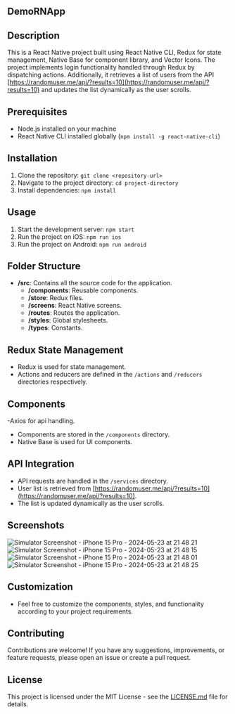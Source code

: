 ## DemoRNApp

## Description

This is a React Native project built using React Native CLI, Redux for state management, Native Base for component library, and Vector Icons. The project implements login functionality handled through Redux by dispatching actions. Additionally, it retrieves a list of users from the API [https://randomuser.me/api/?results=10](https://randomuser.me/api/?results=10) and updates the list dynamically as the user scrolls.

## Prerequisites

- Node.js installed on your machine
- React Native CLI installed globally (`npm install -g react-native-cli`)

## Installation

1. Clone the repository: `git clone <repository-url>`
2. Navigate to the project directory: `cd project-directory`
3. Install dependencies: `npm install`

## Usage

1. Start the development server: `npm start`
2. Run the project on iOS: `npm run ios`
3. Run the project on Android: `npm run android`

## Folder Structure

- **/src**: Contains all the source code for the application.
  - **/components**: Reusable components.
  - **/store**: Redux files.
  - **/screens**: React Native screens.
  - **/routes**: Routes the application.
  - **/styles**: Global stylesheets.
  - **/types**: Constants.

## Redux State Management

- Redux is used for state management.
- Actions and reducers are defined in the `/actions` and `/reducers` directories respectively.

## Components
-Axios for api handling.
- Components are stored in the `/components` directory.
- Native Base is used for UI components.

## API Integration

- API requests are handled in the `/services` directory.
- User list is retrieved from [https://randomuser.me/api/?results=10](https://randomuser.me/api/?results=10).
- The list is updated dynamically as the user scrolls.

## Screenshots
![Simulator Screenshot - iPhone 15 Pro - 2024-05-23 at 21 48 21](https://github.com/ashishk116/demoTestApp/assets/50401674/cc189f5f-3b5a-4eec-906e-c1fedb4e2297)
![Simulator Screenshot - iPhone 15 Pro - 2024-05-23 at 21 48 15](https://github.com/ashishk116/demoTestApp/assets/50401674/fdc871a0-137e-4fd1-90b0-1ada58ee55aa)
![Simulator Screenshot - iPhone 15 Pro - 2024-05-23 at 21 48 01](https://github.com/ashishk116/demoTestApp/assets/50401674/0117fe1d-8687-4ae4-bb69-862186961783)
![Simulator Screenshot - iPhone 15 Pro - 2024-05-23 at 21 48 25](https://github.com/ashishk116/demoTestApp/assets/50401674/c7a0953a-022f-45d4-ac20-9f38b6f161ae)




## Customization

- Feel free to customize the components, styles, and functionality according to your project requirements.

## Contributing

Contributions are welcome! If you have any suggestions, improvements, or feature requests, please open an issue or create a pull request.

## License

This project is licensed under the MIT License - see the [LICENSE.md](LICENSE.md) file for details.
